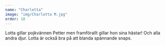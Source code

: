 ```yaml
---
name: "Charlotta"
image: "img/Charlotta M.jpg"
order: 18
---
```

Lotta gillar pojkvännen Petter men framförallt gillar hon sina hästar! Och alla andra djur. Lotta är också bra på att blanda spännande snaps.
